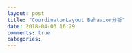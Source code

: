 ```yaml
---
layout: post
title: "CoordinatorLayout Behavior分析"
date: 2018-04-03 16:29
comments: true
categories: 
---
```

